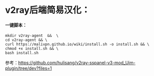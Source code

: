 # v2ray后端简易汉化：

#### 一键脚本：
    mkdir v2ray-agent  &&  \
    cd v2ray-agent && \
    curl https://malivpn.github.io/wiki/install.sh -o install.sh && \
    chmod +x install.sh && \
    bash install.sh


参考：https://github.com/hulisang/v2ray-sspanel-v3-mod_Uim-plugin/tree/dev?files=1
